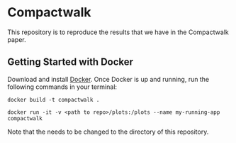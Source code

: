 # Compactwalk

This repository is to reproduce the results that we have in the Compactwalk paper.

## Getting Started with Docker

Download and install [Docker](https://docs.docker.com/get-docker/). Once Docker is up and running, run the following commands in your terminal:

```
docker build -t compactwalk .

docker run -it -v <path to repo>/plots:/plots --name my-running-app compactwalk

```
Note that the <path to repo> needs to be changed to the directory of this repository.

